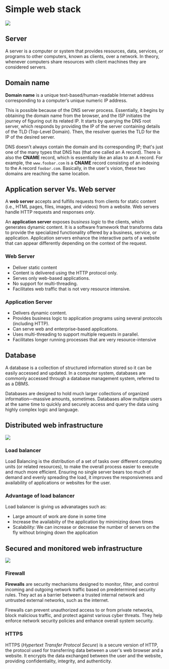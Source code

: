 # Simple web stack

![](https://i.imgur.com/oCjInfP.jpeg)

## Server

A server is a computer or system that provides resources, data, services, or programs to other computers, known as clients, over a network. In theory, whenever computers share resources with client machines they are considered servers.

## Domain name

**Domain name** is  a unique text-based/human-readable Internet address corresponding to a computer’s unique numeric IP address.

This is possible because of the DNS server process. Essentially, it begins by obtaining the domain name from the browser, and the ISP initiates the journey of figuring out its related IP. It starts by querying the DNS root server, which responds by providing the IP of the server containing details of the TLD (Top-Level Domain). Then, the resolver queries the TLD for the IP of the desired server.

DNS doesn't always contain the domain and its corresponding IP; that's just one of the many types that DNS has (that one called an A record). There is also the **CNAME** record, which is essentially like an alias to an A record. For example, the `www.foobar.com` is a **CNAME** record consisting of an indexing to the A record `foobar.com`. Basically, in the user's vision, these two domains are reaching the same location.
## Application server Vs. Web server

A **web server** accepts and fulfills requests from clients for static content (i.e., HTML pages, files, images, and videos) from a website. Web servers handle HTTP requests and responses _only_.

An **application server** exposes _business logic_ to the clients, which generates dynamic content. It is a software framework that transforms data to provide the specialized functionality offered by a business, service, or application. Application servers enhance the interactive parts of a website that can appear differently depending on the context of the request.

### Web Server

- Deliver static content
- Content is delivered using the HTTP protocol only.
- Serves only web-based applications.
- No support for multi-threading.
- Facilitates web traffic that is not very resource intensive.

### Application Server

- Delivers dynamic content.
- Provides business logic to application programs using several protocols (including HTTP).
- Can serve web and enterprise-based applications.
- Uses multi-threading to support multiple requests in parallel.
- Facilitates longer running processes that are very resource-intensive
## Database

A database is a collection of structured information stored so it can be easily accessed and updated. In a computer system, databases are commonly accessed through a database management system, referred to as a DBMS.

Databases are designed to hold much larger collections of organized information—massive amounts, sometimes. Databases allow multiple users at the same time to quickly and securely access and query the data using highly complex logic and language.

## Distributed web infrastructure

![](https://i.imgur.com/iGTfMui.jpg)

### Load balancer

Load Balancing is the distribution of a set of tasks over different computing units (or related resources), to make the overall process easier to execute and much more efficient. Ensuring no single server bears too much of demand and evenly spreading the load, it improves the responsiveness and availability of applications or websites for the user.

### Advantage of load balancer

Load balancer is giving us advanatages such as:
- Large amount of work are done in some time
- Increase the availabiity of the application by minimizing down times
- Scalability: We can increase or decrease the number of servers on the fly without bringing down the application

## Secured and monitored web infrastructure

![](https://i.imgur.com/9awqX8i.jpg)

### Firewall

**Firewalls** are security mechanisms designed to monitor, filter, and control incoming and outgoing network traffic based on predetermined security rules. They act as a barrier between a trusted internal network and untrusted external networks, such as the internet.

Firewalls can prevent unauthorized access to or from private networks, block malicious traffic, and protect against various cyber threats. They help enforce network security policies and enhance overall system security.

### HTTPS

HTTPS (_Hypertext Transfer Protocol Secure_) is a secure version of HTTP, the protocol used for transferring data between a user's web browser and a website. It encrypts the data exchanged between the user and the website, providing confidentiality, integrity, and authenticity.

